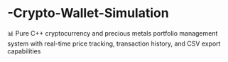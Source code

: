 # -Crypto-Wallet-Simulation
📊 Pure C++ cryptocurrency and precious metals portfolio management system with real-time price tracking, transaction history, and CSV export capabilities
